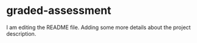 # graded-assessment
I am editing the README file. Adding some more details about the project description.
